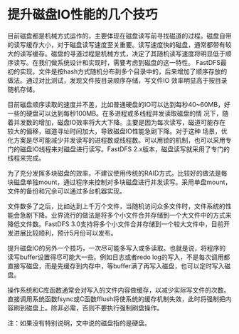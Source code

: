 # 提升磁盘IO性能的几个技巧

目前磁盘都是机械方式运作的，主要体现在磁盘读写前寻找磁道的过程。磁盘自带的读写缓存大小，对于磁盘读写速度至关重要。读写速度快的磁盘，通常都带有较 大的读写缓存。磁盘的寻道过程是机械方式，决定了其随机读写速度将明显低于顺序读写。在我们做系统设计和实现时，需要考虑到磁盘的这一特性。 FastDFS最初的实现，文件是按hash方式随机分布到多个目录中的，后来增加了顺序存放的做法。通过对比测试，发现文件按目录顺序存储，写文件IO 效率明显高于按目录随机存储。

目前磁盘顺序读取的速度并不差，比如普通硬盘的IO可以达到每秒40~60MB，好一些的硬盘可以达到每秒100MB。在多进程或多线程并发读取磁盘的情 况下，随着并发数的增加，磁盘IO效率将大大下降。主要是因为每次读写，磁道可能存在较大的偏移，磁道寻址时间加大，导致磁盘IO性能急剧下降。对于这种 场景，优化方案是尽可能减少并发读写的进程数或线程数。可以用锁的机制，也可以采用专门的磁盘IO线程来对磁盘进行读写。FastDFS  2.x版本，磁盘读写就采用了专门的线程来完成。

为了充分发挥多块磁盘的效率，不建议使用传统的RAID方式。比较好的做法是每块磁盘单独mount，通过程序来控制对多块磁盘进行并发读写。采用单盘mount，文件的备份和冗余可以通过多台机器实现。

文件数多了之后，比如达到上千万个文件，当随机访问众多文件时，文件系统的性能会急剧下降。业界流行的做法是将多个小文件合并存储到一个大文件中的方式来 降低文件数。FastDFS 3.0支持将多个小文件合并存储到一个较大文件中，目前开发进展比较顺利，预计5月份可以发布。

提升磁盘IO的另外一个技巧，一次尽可能多写入或多读取。也就是说，将程序的读写buffer设置得尽可能大一些。例如日志或者redo log的写入，不是每次调用都直接写磁盘，而是先缓存到内存中，等buffer满了再写入磁盘，也可以定时写入磁盘。

操作系统和C库函数通常会对写入的文件内容做缓存，以减少实际写文件的次数。直接调用系统函数fsync或C函数fflush将使系统的缓存机制失效，此时将强制把内容刷到磁盘上。除非必需，否则不要执行强制刷盘操作。

注：如果没有特别说明，文中说的磁盘指的是硬盘。
